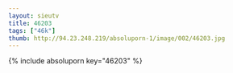 ```yaml
--- 
layout: sieutv
title: 46203
tags: ["46k"]
thumb: http://94.23.248.219/absoluporn-1/image/002/46203.jpg
---
```

{% include absoluporn key="46203" %} 
